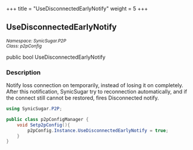 +++
title = "UseDisconnectedEarlyNotify"
weight = 5
+++
## UseDisconnectedEarlyNotify
<small>*Namespace: SynicSugar.P2P* <br>
*Class: p2pConfig* </small>

public bool UseDisconnectedEarlyNotify 


### Description
Notify loss connection on temporarily, instead of losing it on completely. After this notification, SynicSugar try to reconnection automatically, and if the connect still cannot be restored, fires Disconnected notify.


```cs
using SynicSugar.P2P;

public class p2pConfigManager {
    void Setp2pConfig(){
        p2pConfig.Instance.UseDisconnectedEarlyNotify = true;
    }
}
```